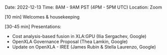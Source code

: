 Date: 2022-12-13 Time: 8AM - 9AM PST (4PM - 5PM UTC) Location: Zoom

[10 min] Welcomes & housekeeping

[30-45 min] Presentations:

* Cost analysis-based fusion in XLA:GPU (Ilia Sergachev, Google)
* OpenXLA Governance Proposal (Thea Lamkin, Google)
* Update on OpenXLA - IREE (James Rubin & Stella Laurenzo, Google)
